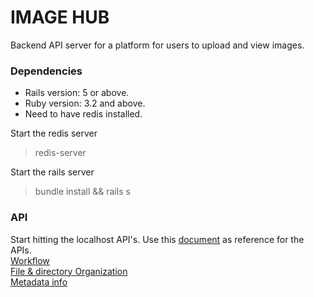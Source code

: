 # IMAGE HUB
Backend API server for a platform for users to upload and view images.

### Dependencies
* Rails version: 5 or above.
* Ruby version: 3.2 and above.
* Need to have redis installed.

Start the redis server
> redis-server

Start the rails server <br>
> bundle install && rails s

### API
Start hitting the localhost API's. Use this [document](https://paper.dropbox.com/doc/Image-Hub-acLA6QM8rSKxClCvdGeVB#:uid=048111515052061594061819&h2=API-Schema) as reference for the APIs. <br/>
[Workflow](https://paper.dropbox.com/doc/Image-Hub-acLA6QM8rSKxClCvdGeVB#:uid=943311250246298261332243&h2=Workflow) <br/>
[File & directory Organization](https://paper.dropbox.com/doc/Image-Hub-acLA6QM8rSKxClCvdGeVB#:uid=668924578316839532876438&h2=File-Organization) <br/>
[Metadata info](https://paper.dropbox.com/doc/Image-Hub-acLA6QM8rSKxClCvdGeVB#:uid=372950368516147324788196&h2=Metadata)
